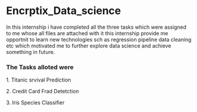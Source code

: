 <h1>Encrptix_Data_science</h1>
  In this internship i have completed all the three tasks which were assigned to me whose all files are attached with it
  this internship provide me opportnit to learn new technologies sch as regression pipeline data cleaning etc which motivated me 
  to further explore data science and achieve something in future.
  
<h3>The Tasks alloted were</h3>
    <p>1. Titanic srvival Prediction </p>
    <p>2. Credit Card Frad Detetction </p>
    <p>3. Iris Species Classifier </p>
  
